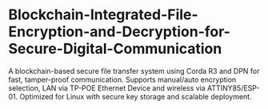 # Blockchain-Integrated-File-Encryption-and-Decryption-for-Secure-Digital-Communication
A blockchain-based secure file transfer system using Corda R3 and DPN for fast, tamper-proof communication. Supports manual/auto encryption selection, LAN via TP-POE Ethernet Device and wireless via ATTINY85/ESP-01. Optimized for Linux with secure key storage and scalable deployment.
